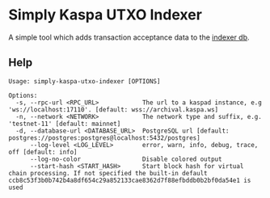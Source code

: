 # Simply Kaspa UTXO Indexer
A simple tool which adds transaction acceptance data to the [indexer db](https://github.com/supertypo/simply-kaspa-indexer).

## Help
```
Usage: simply-kaspa-utxo-indexer [OPTIONS]

Options:
  -s, --rpc-url <RPC_URL>            The url to a kaspad instance, e.g 'ws://localhost:17110'. [default: wss://archival.kaspa.ws]
  -n, --network <NETWORK>            The network type and suffix, e.g. 'testnet-11' [default: mainnet]
  -d, --database-url <DATABASE_URL>  PostgreSQL url [default: postgres://postgres:postgres@localhost:5432/postgres]
      --log-level <LOG_LEVEL>        error, warn, info, debug, trace, off [default: info]
      --log-no-color                 Disable colored output
      --start-hash <START_HASH>      Start block hash for virtual chain processing. If not specified the built-in default ccb8c53f3b0b742b4a8df654c29a852133cae8362d7f88efbddb0b2bf0da54e1 is used
```
